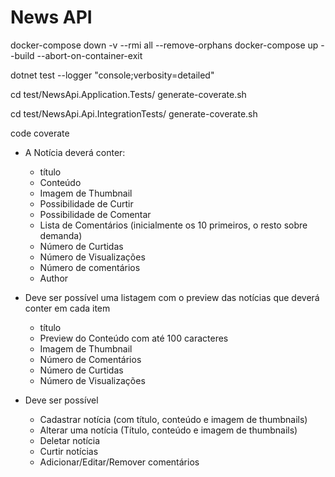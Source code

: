 # News API


docker-compose down -v --rmi all --remove-orphans
docker-compose up --build --abort-on-container-exit

dotnet test --logger "console;verbosity=detailed"

cd test/NewsApi.Application.Tests/
generate-coverate.sh 

cd test/NewsApi.Api.IntegrationTests/
generate-coverate.sh 

code coverate



- A Notícia deverá conter:
    - título
    - Conteúdo
    - Imagem de Thumbnail
    - Possibilidade de Curtir
    - Possibilidade de Comentar
    - Lista de Comentários (inicialmente os 10 primeiros, o resto sobre demanda)
    - Número de Curtidas
    - Número de Visualizações
    - Número de comentários
    - Author


- Deve ser possível uma listagem com o preview das notícias que deverá conter em cada item
    - título
    - Preview do Conteúdo com até 100 caracteres
    - Imagem de Thumbnail
    - Número de Comentários
    - Número de Curtidas
    - Número de Visualizações


- Deve ser possível
    - Cadastrar notícia (com título, conteúdo e imagem de thumbnails) 
    - Alterar uma notícia (Título, conteúdo e imagem de thumbnails)
    - Deletar notícia
    - Curtir notícias
    - Adicionar/Editar/Remover comentários 
